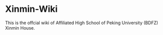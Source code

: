 # Xinmin-Wiki
This is the offcial wiki of Affiliated High School of Peking University (BDFZ) Xinmin House. 

